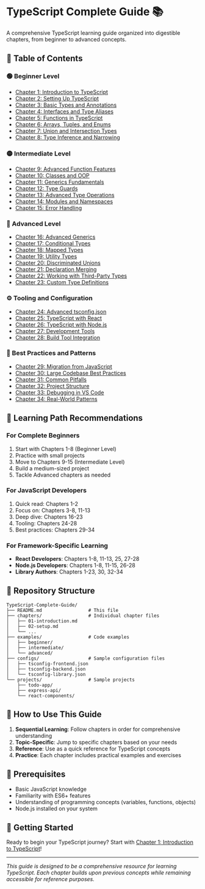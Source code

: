 # TypeScript Complete Guide 📚

A comprehensive TypeScript learning guide organized into digestible chapters, from beginner to advanced concepts.

## 📖 Table of Contents

### 🟢 Beginner Level
- [Chapter 1: Introduction to TypeScript](./chapters/01-introduction.md)
- [Chapter 2: Setting Up TypeScript](./chapters/02-setup.md)
- [Chapter 3: Basic Types and Annotations](./chapters/03-basic-types.md)
- [Chapter 4: Interfaces and Type Aliases](./chapters/04-interfaces-types.md)
- [Chapter 5: Functions in TypeScript](./chapters/05-functions.md)
- [Chapter 6: Arrays, Tuples, and Enums](./chapters/06-arrays-tuples-enums.md)
- [Chapter 7: Union and Intersection Types](./chapters/07-union-intersection.md)
- [Chapter 8: Type Inference and Narrowing](./chapters/08-inference-narrowing.md)

### 🟡 Intermediate Level
- [Chapter 9: Advanced Function Features](./chapters/09-advanced-functions.md)
- [Chapter 10: Classes and OOP](./chapters/10-classes-oop.md)
- [Chapter 11: Generics Fundamentals](./chapters/11-generics.md)
- [Chapter 12: Type Guards](./chapters/12-type-guards.md)
- [Chapter 13: Advanced Type Operations](./chapters/13-advanced-types.md)
- [Chapter 14: Modules and Namespaces](./chapters/14-modules-namespaces.md)
- [Chapter 15: Error Handling](./chapters/15-error-handling.md)

### 🔴 Advanced Level
- [Chapter 16: Advanced Generics](./chapters/16-advanced-generics.md)
- [Chapter 17: Conditional Types](./chapters/17-conditional-types.md)
- [Chapter 18: Mapped Types](./chapters/18-mapped-types.md)
- [Chapter 19: Utility Types](./chapters/19-utility-types.md)
- [Chapter 20: Discriminated Unions](./chapters/20-discriminated-unions.md)
- [Chapter 21: Declaration Merging](./chapters/21-declaration-merging.md)
- [Chapter 22: Working with Third-Party Types](./chapters/22-third-party-types.md)
- [Chapter 23: Custom Type Definitions](./chapters/23-custom-definitions.md)

### ⚙️ Tooling and Configuration
- [Chapter 24: Advanced tsconfig.json](./chapters/24-tsconfig-advanced.md)
- [Chapter 25: TypeScript with React](./chapters/25-typescript-react.md)
- [Chapter 26: TypeScript with Node.js](./chapters/26-typescript-nodejs.md)
- [Chapter 27: Development Tools](./chapters/27-dev-tools.md)
- [Chapter 28: Build Tool Integration](./chapters/28-build-tools.md)

### 🚀 Best Practices and Patterns
- [Chapter 29: Migration from JavaScript](./chapters/29-js-migration.md)
- [Chapter 30: Large Codebase Best Practices](./chapters/30-large-codebase.md)
- [Chapter 31: Common Pitfalls](./chapters/31-common-pitfalls.md)
- [Chapter 32: Project Structure](./chapters/32-project-structure.md)
- [Chapter 33: Debugging in VS Code](./chapters/33-debugging-vscode.md)
- [Chapter 34: Real-World Patterns](./chapters/34-real-world-patterns.md)

## 🎯 Learning Path Recommendations

### For Complete Beginners
1. Start with Chapters 1-8 (Beginner Level)
2. Practice with small projects
3. Move to Chapters 9-15 (Intermediate Level)
4. Build a medium-sized project
5. Tackle Advanced chapters as needed

### For JavaScript Developers
1. Quick read: Chapters 1-2
2. Focus on: Chapters 3-8, 11-13
3. Deep dive: Chapters 16-23
4. Tooling: Chapters 24-28
5. Best practices: Chapters 29-34

### For Framework-Specific Learning
- **React Developers**: Chapters 1-8, 11-13, 25, 27-28
- **Node.js Developers**: Chapters 1-8, 11-15, 26-28
- **Library Authors**: Chapters 1-23, 30, 32-34

## 📁 Repository Structure

```
TypeScript-Complete-Guide/
├── README.md                 # This file
├── chapters/                 # Individual chapter files
│   ├── 01-introduction.md
│   ├── 02-setup.md
│   └── ...
├── examples/                 # Code examples
│   ├── beginner/
│   ├── intermediate/
│   └── advanced/
├── configs/                  # Sample configuration files
│   ├── tsconfig-frontend.json
│   ├── tsconfig-backend.json
│   └── tsconfig-library.json
└── projects/                 # Sample projects
    ├── todo-app/
    ├── express-api/
    └── react-components/
```

## 🤝 How to Use This Guide

1. **Sequential Learning**: Follow chapters in order for comprehensive understanding
2. **Topic-Specific**: Jump to specific chapters based on your needs
3. **Reference**: Use as a quick reference for TypeScript concepts
4. **Practice**: Each chapter includes practical examples and exercises

## 📝 Prerequisites

- Basic JavaScript knowledge
- Familiarity with ES6+ features
- Understanding of programming concepts (variables, functions, objects)
- Node.js installed on your system

## 🎉 Getting Started

Ready to begin your TypeScript journey? Start with [Chapter 1: Introduction to TypeScript](./chapters/01-introduction.md)!

---

*This guide is designed to be a comprehensive resource for learning TypeScript. Each chapter builds upon previous concepts while remaining accessible for reference purposes.*
